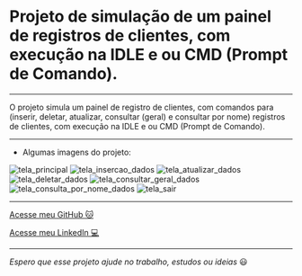 # Projeto de simulação de um painel de registros de clientes, com execução na IDLE e ou CMD (Prompt de Comando).
---

 O projeto simula um painel de registro de clientes, com comandos para (inserir, deletar, atualizar, consultar (geral) e consultar por nome) registros de clientes, com execução na IDLE e ou CMD (Prompt de Comando).
 
---

* Algumas imagens do projeto:

![tela_principal](https://user-images.githubusercontent.com/57469401/99765809-9a042000-2ade-11eb-843b-2d410a800a3d.png)
![tela_insercao_dados](https://user-images.githubusercontent.com/57469401/99765813-9e303d80-2ade-11eb-8add-06c977b41cd2.png)
![tela_atualizar_dados](https://user-images.githubusercontent.com/57469401/99765820-a25c5b00-2ade-11eb-8fe2-feecae36e4a4.png)
![tela_deletar_dados](https://user-images.githubusercontent.com/57469401/99765827-a7210f00-2ade-11eb-867a-23bfc8f6b820.png)
![tela_consultar_geral_dados](https://user-images.githubusercontent.com/57469401/99765835-a9836900-2ade-11eb-9747-de6e3d43b1e5.png)
![tela_consulta_por_nome_dados](https://user-images.githubusercontent.com/57469401/99765839-abe5c300-2ade-11eb-8844-7300caa6e3a2.png)
![tela_sair](https://user-images.githubusercontent.com/57469401/99765841-ae481d00-2ade-11eb-8f3d-40cf7dd92cce.png)

---

[Acesse meu GitHub :cat:](https://github.com/Phelipe-Sempreboni)

[Acesse meu LinkedIn :computer:](https://www.linkedin.com/in/luiz-phelipe-utiama-sempreboni-319902169/)

---

_Espero que esse projeto ajude no trabalho, estudos ou ideias_ :smiley:
